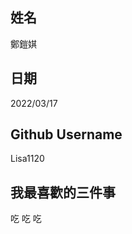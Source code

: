 姓名
----
鄭鎧娸

日期
----
2022/03/17

Github Username
---------------
Lisa1120

我最喜歡的三件事
---------------
吃 吃 吃